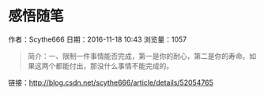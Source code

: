 # 感悟随笔
作者：Scythe666
日期：2016-11-18 10:43
浏览量：1057
> 简介：一、限制一件事情能否完成，第一是你的耐心，第二是你的寿命。如果这两个都能付出，那没什么事情不能完成的。

 链接：http://blog.csdn.net/scythe666/article/details/52054765
